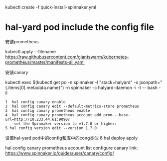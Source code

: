 kubectl create  -f quick-install-spinnaker.yml

# hal-yard pod include the config file 

安装prometheus

kubectl apply   --filename https://raw.githubusercontent.com/giantswarm/kubernetes-prometheus/master/manifests-all.yaml

安装canary 

kubectl exec $(kubectl get po -n spinnaker -l "stack=halyard" -o jsonpath="{.items[0].metadata.name}") -n spinnaker -c halyard-daemon -i -t -- bash -il

    1  hal config canary enable
    2  hal config canary edit --default-metrics-store prometheus
    3  hal config canary prometheus enable
    4  hal config canary prometheus account add prom --base-url=http://10.233.44.61:9090/
        set the Spinnaker version to v1.7.0 or higher:
    5 hal config version edit --version 1.7.0

设置hal-yard pod中的config和库中的cong类似
    6  hal deploy apply


hal config canary prometheus account list
configure canary
link: https://www.spinnaker.io/guides/user/canary/config/



